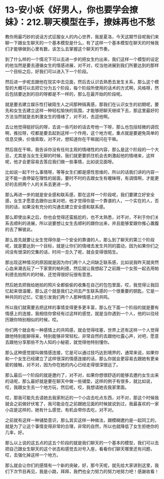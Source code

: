 # 13-安小妖《好男人，你也要学会撩妹》：212.聊天模型在手，撩妹再也不愁

教你用最巧妙的说话方式征服女人的内心世界，我是夏洛，今天这期节目呢我们来聊一下跟女生聊天的一个基本模型是什么，有了这样一个基本模型在聊天的时候我们才能够做到心里有数，该怎么去掌握这个聊天的节奏。

到了什么样的一个情况下可以去进一步的把女生约出来，我们这样一个模型的设定的他当然是要去遵循女生的情感进展，对不对，哎当他进展到我们所要达到的那样一个目标之后，好我们可以进入下一个阶段。

然后进一步呢去跟他在现实中去见面，然后去认识去熟悉去发生关系，那么这个模型的大概可以去把它分为五个阶段，每个阶段所使用的话术的方式啊，风格呀，然后包括要达到的目的呀都是不一样的，那么在最开始的阶段呢。

就是要去建立娱乐性打破陌生人之间那种隔离感，那我们在认识女生的初期呢，要先和女生去建立这样一种轻松愉快的氛围，才能够把聊天继续下去，那这里最好的方法当然就是去刺激女生的情绪了，对不对，去逗他啊。

去让他觉得挺好玩的呀，去说一些巧妙的话去夸他一下呀，那么也包括轻微的调侃啊，推拉呀，哎都是要去起到这样一个作用，这个地方呢，重点就是要避免简单的信息交换，价值索取，对不对，想知道你在干嘛就问在干嘛。

然后我在干嘛，我告诉你没有任何主观的情绪性的内容，那么是这个阶段的一个大忌，尤其是当女生无聊的时候，我们就更要抓住机会去刺激起他的情绪来，这样呢，他才会更容易去答应我们做一些事情，比如说见面呀。

比如说一起干什么事情呀，等等女生们都是感性思维的，所以的话我们讲的内容一定不能一直停留在理性的层面，要时不时的去跟女生有暧昧呀，有调情啊，才能更好的去把两个人的关系去更进一步。

那么再进一步的就是安全感和联系感，那在这样一个阶段呢，我们要建立好安全感，女生才愿意去跟你出来对吧，他才觉得你是一个靠谱的人，一个实在的人，否则的话，如果没有充分的沟通去建立安全感和联系感。

那么即使出来之后，你也会觉得还蛮尴尬的，也不太熟悉，对不对，不利于你们关系去顺利的进展，所以说要想让女生去顺利的跟你出来，并且能够爱跟你推心置腹的去了解彼此。

那么首先就要让女生觉得你是一个安全的靠谱的人，那么到了聊天的第三个阶段呢，就是要达到一个目标，就是让你们的情绪去发生共同的震动，因为如果你们之间没有很深的交集的话，时间一旦久了呢，就会变得很陌生。

那出现这种情况的原因就是因为你们两个人之间缺乏联系感，比如说我昨天就突然心血来潮去玩了一下家里的帕利德，然后就让我想起了之前跟一个女孩一起去用帕利德去拍照片的时候，还觉得很好玩很有意思。

然后她去把我给她拍的照片全都偷偷的收集在自己的包包里面，哎，我觉得让我回忆起来很温暖，那么这个就是我们之间去产生联系感的一个很重要的钥匙，它是一种共同的记忆，它能引发我们两个人那种情感上的共鸣。

所以我们就需要去把这样的事情变得更多更丰富，那么在下面一个阶段的就是要有情感上的连接，我相信你曾经有过这样的感觉，就是当你遇到一个人，他的以往经历跟你特别相似的时候，哎。

你们两个就会有一种感情上的共鸣感，就会觉得哇塞，世界上还有这样一个人觉得跟他特别能聊得来，特别能够非常轻松，非常自然的去跟他吐露心声，对吧，愿意去跟他分享那些不为人知的小秘密，就觉得他特别懂你。

那么这种感觉就叫做情感连接，它是可以通过技巧达到境界的，通常来说，如果你和一个女生已经建立了这样很深的情感连接的话，那么你就会更容易去跟她有更亲密的接触，对不对，因为你在她的内心已经走得很深很远了。

那么最后一个阶段的就是邀约了，对不对，如果你想很舒适的能够去邀约女生出来的话呢，那么最好就是要在聊天中做一些铺垫，这样的例子有很多，就比如说，哎，我跟女生去一个地方玩，然后呢，哎，我想请她去我家里面。

哎，那我可能先去请她去我家附近的一个小店去吃点东西，对不对，那这个时候我就会之前做好伏笔了，我可能会在之前跟她见面的时候就说到过，我最喜欢的一家小店是这样的，她有什么感觉，有机会带你去吃，对不对。

之前就有这样一种铺垫意识，那么其实这样一种做法，跟模糊邀约是一起同工的，就是为了让这个事情变得非常的合理，非常的自然，所以也就降低了女生拒绝你的几率，好。

那么以上说的这五点的这五个阶段的就是我们聊天的一个基本的模型，我们可以去把自己跟女生聊天的这个状态和感觉去对号入座，看看你们聊天哪里还有问题，哎，去强化掉这样一个地方。

那么就会让你们的感情有一个新的突破，好，那今天呢，就先给大家讲到这里，我们下次节目再见，我是小路，拜拜，我們也全力努力的努力地努力吧！感謝收看！

